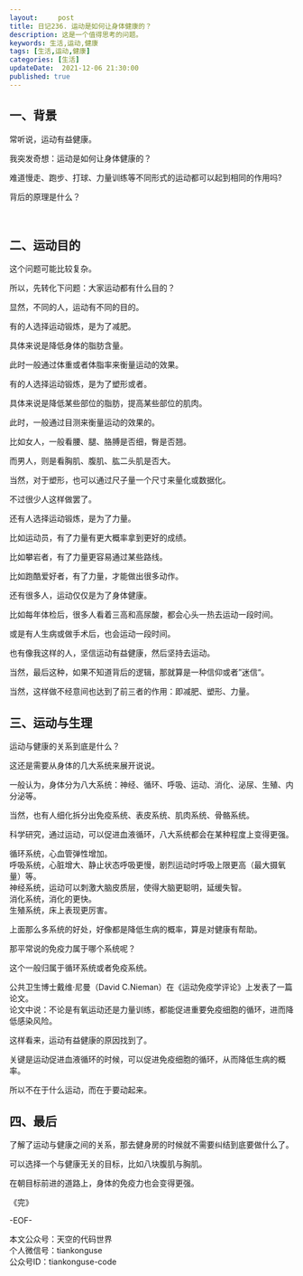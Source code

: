 ```yaml
---   
layout:     post  
title: 日记236. 运动是如何让身体健康的？  
description: 这是一个值得思考的问题。       
keywords: 生活,运动,健康  
tags: [生活,运动,健康]    
categories: [生活]  
updateDate:  2021-12-06 21:30:00  
published: true  
---  
```



## 一、背景  
 

常听说，运动有益健康。  


我突发奇想：运动是如何让身体健康的？  


难道慢走、跑步、打球、力量训练等不同形式的运动都可以起到相同的作用吗?  


背后的原理是什么？  

​

## 二、运动目的  


这个问题可能比较复杂。  


所以，先转化下问题：大家运动都有什么目的？  



显然，不同的人，运动有不同的目的。  



有的人选择运动锻炼，是为了减肥。  

具体来说是降低身体的脂肪含量。  

此时一般通过体重或者体脂率来衡量运动的效果。  



有的人选择运动锻炼，是为了塑形或者。  

具体来说是降低某些部位的脂肪，提高某些部位的肌肉。  

此时，一般通过目测来衡量运动的效果的。  

比如女人，一般看腰、腿、胳膊是否细，臀是否翘。  

而男人，则是看胸肌、腹肌、肱二头肌是否大。  

当然，对于塑形，也可以通过尺子量一个尺寸来量化或数据化。  

不过很少人这样做罢了。  



还有人选择运动锻炼，是为了力量。  

比如运动员，有了力量有更大概率拿到更好的成绩。  

比如攀岩者，有了力量更容易通过某些路线。  

比如跑酷爱好者，有了力量，才能做出很多动作。  




还有很多人，运动仅仅是为了身体健康。  

比如每年体检后，很多人看着三高和高尿酸，都会心头一热去运动一段时间。  

或是有人生病或做手术后，也会运动一段时间。  

也有像我这样的人，坚信运动有益健康，然后坚持去运动。  


当然，最后这种，如果不知道背后的逻辑，那就算是一种信仰或者”迷信“。  

当然，这样做不经意间也达到了前三者的作用：即减肥、塑形、力量。  



## 三、运动与生理


运动与健康的关系到底是什么？  


这还是需要从身体的几大系统来展开说说。  


一般认为，身体分为八大系统：神经、循环、呼吸、运动、消化、泌尿、生殖、内分泌等。  


当然，也有人细化拆分出免疫系统、表皮系统、肌肉系统、骨骼系统。  



科学研究，通过运动，可以促进血液循环，八大系统都会在某种程度上变得更强。  


循环系统，心血管弹性增加。  
呼吸系统，心脏增大、静止状态呼吸更慢，剧烈运动时呼吸上限更高（最大摄氧量）等。  
神经系统，运动可以刺激大脑皮质层，使得大脑更聪明，延缓失智。  
消化系统，消化的更快。  
生殖系统，床上表现更厉害。  


上面那么多系统的好处，好像都是降低生病的概率，算是对健康有帮助。  


那平常说的免疫力属于哪个系统呢？  


这个一般归属于循环系统或者免疫系统。  


公共卫生博士戴维·尼曼（David C.Nieman）在《运动免疫学评论》上发表了一篇论文。  
论文中说：不论是有氧运动还是力量训练，都能促进重要免疫细胞的循环，进而降低感染风险。  


这样看来，运动有益健康的原因找到了。  


关键是运动促进血液循环的时候，可以促进免疫细胞的循环，从而降低生病的概率。  


所以不在于什么运动，而在于要动起来。  


## 四、最后  


了解了运动与健康之间的关系，那去健身房的时候就不需要纠结到底要做什么了。  


可以选择一个与健康无关的目标，比如八块腹肌与胸肌。  


在朝目标前进的道路上，身体的免疫力也会变得更强。  





《完》  


-EOF-  



本文公众号：天空的代码世界  
个人微信号：tiankonguse  
公众号ID：tiankonguse-code  
  

